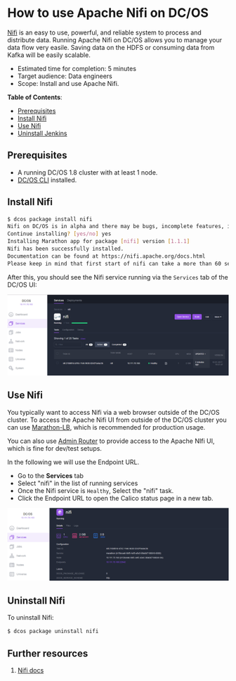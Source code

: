 # How to use Apache Nifi on DC/OS

[Nifi](http://nifi.apache.org) is an easy to use, powerful, and reliable system to process and distribute data.
Running Apache Nifi on DC/OS allows you to manage your data flow very easile. Saving data on the HDFS or consuming data from Kafka will be easily scalable.

- Estimated time for completion: 5 minutes
- Target audience: Data engineers
- Scope: Install and use Apache Nifi.

**Table of Contents**:

- [Prerequisites](#prerequisites)
- [Install Nifi](#install-nifi)
- [Use Nifi](#use-nifi)
- [Uninstall Jenkins](#uninstall-jenkins)

## Prerequisites

- A running DC/OS 1.8 cluster with at least 1 node.
- [DC/OS CLI](https://dcos.io/docs/1.8/usage/cli/install/) installed.


## Install Nifi


```bash
$ dcos package install nifi
Nifi on DC/OS is in alpha and there may be bugs, incomplete features, incorrect documentation or other discrepancies.
Continue installing? [yes/no] yes
Installing Marathon app for package [nifi] version [1.1.1]
Nifi has been successfully installed.
Documentation can be found at https://nifi.apache.org/docs.html
Please keep in mind that first start of nifi can take a more than 60 seconds, so please be patient.
```

After this, you should see the Nifi service running via the `Services` tab of the DC/OS UI:

![Nifi DC/OS service](img/services.png)


## Use Nifi

You typically want to access Nifi via a web browser outside of the DC/OS cluster. To access the Apache Nifi UI from outside of the DC/OS cluster you can use [Marathon-LB](https://dcos.io/docs/1.8/usage/service-discovery/marathon-lb/), which is recommended for production usage.

You can also use [Admin Router](https://dcos.io/docs/1.8/development/dcos-integration/#-a-name-adminrouter-a-admin-router) to provide access to the Apache NIfi UI, which is fine for dev/test setups.

In the following we will use the Endpoint URL. 

 - Go to the **Services** tab
 - Select "nifi" in the list of running services
 - Once the Nifi service is `Healthy`,
   Select the "nifi" task.
 - Click the Endpoint URL to open the Calico status page in a new tab.


![sample demonstrating how to locate the service page](img/endpoint.png)

## Uninstall Nifi

To uninstall Nifi:

```bash
$ dcos package uninstall nifi
```

## Further resources

1. [Nifi docs](https://nifi.apache.org)